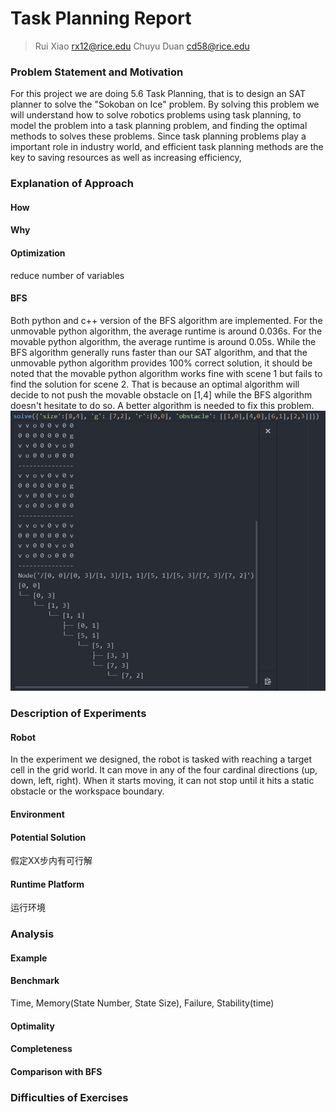 # Task Planning Report

> Rui Xiao rx12@rice.edu  Chuyu Duan cd58@rice.edu

### Problem Statement and Motivation
For this project we are doing 5.6 Task Planning, that is to design an SAT planner to solve the "Sokoban on Ice" problem. By solving this problem we will understand how to solve robotics problems using task planning, to model the problem into a task planning problem, and finding the optimal methods to solves these problems. Since task planning problems play a important role in industry world, and efficient task planning methods are the key to saving resources as well as increasing efficiency,
### Explanation of Approach

#### How

#### Why

#### Optimization

reduce number of variables

#### BFS
Both python and c++ version of the BFS algorithm are implemented.
For the unmovable python algorithm, the average runtime is around 0.036s. For the movable python algorithm, the average runtime is around 0.05s. While the BFS algorithm generally runs faster than our SAT algorithm, and that the unmovable python algorithm provides 100% correct solution, it should be noted that the movable python algorithm works fine with scene 1 but fails to find the solution for scene 2. That is because an optimal algorithm will decide to not push the movable obstacle on [1,4] while the BFS algorithm doesn't hesitate to do so. A better algorithm is needed to fix this problem.
![plot](154b8d179d485fa14ca14e498db064e.png)

### Description of Experiments

#### Robot

In the experiment we designed, the robot is tasked with reaching a target cell in the grid world. It can move in any of the four cardinal directions (up, down, left, right). When it starts moving, it can not stop until it hits a static obstacle or the workspace boundary.

#### Environment

#### Potential Solution

假定XX步内有可行解

#### Runtime Platform

运行环境

### Analysis

#### Example

#### Benchmark

Time, Memory(State Number, State Size), Failure, Stability(time)

#### Optimality

#### Completeness

#### Comparison with BFS

### Difficulties of Exercises
